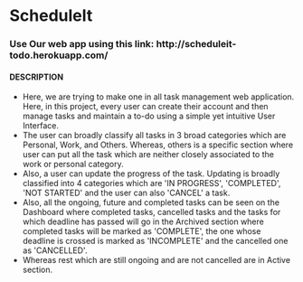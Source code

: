 <h1>ScheduleIt</h1>
<h3>Use Our web app using this link: http://scheduleit-todo.herokuapp.com/</h3>
<h4> DESCRIPTION </h4>
<ul>
	<li>Here, we are trying to make one in all task management web application. Here, in this project, every user can create their account and then manage tasks and maintain a to-do using a simple yet intuitive User Interface.</li>
	<li>The user can broadly classify all tasks in 3 broad categories which are Personal, Work, and Others. Whereas, others is a specific section where user can put all the task which are neither closely associated to the work or personal category.</li>
	<li>Also, a user can update the progress of the task. Updating is broadly classified into 4 categories which are 'IN PROGRESS', 'COMPLETED', 'NOT STARTED' and the user can also 'CANCEL' a task.</li>
	<li>Also, all the ongoing, future and completed tasks can be seen on the Dashboard where completed tasks, cancelled tasks and the tasks for which deadline has passed will go in the Archived section where completed tasks will be marked as 'COMPLETE', the one whose deadline is crossed is marked as 'INCOMPLETE' and the cancelled one as 'CANCELLED'.</li>
	<li>Whereas rest which are still ongoing and are not cancelled are in Active section.</li> 
</ul>
